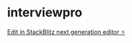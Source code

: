 # interviewpro

[Edit in StackBlitz next generation editor ⚡️](https://stackblitz.com/~/github.com/tholumuzikhuboni/interviewpro)